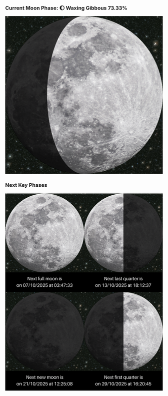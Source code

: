 ### Current Moon Phase: 🌔 Waxing Gibbous 73.33%
![Moon Phase](moonphase.png)
### Next Key Phases
![Gallery](gallery.png)
